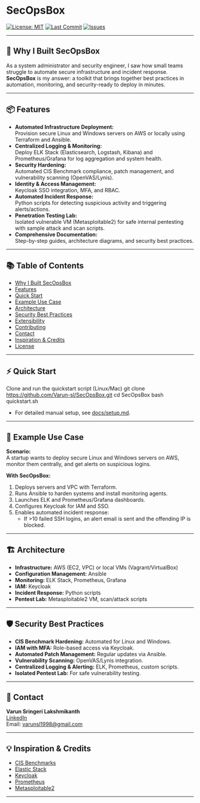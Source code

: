 # SecOpsBox

[![License: MIT](https://img.shields.io/badge/License-MIT-green.svg)](LICENSE)
[![Last Commit](https://img.shields.io/github/last-commit/Varun-sl/SecOpsBox)](https://github.com/Varun-sl/SecOpsBox/commits/main)
[![Issues](https://img.shields.io/github/issues/Varun-sl/SecOpsBox)](https://github.com/Varun-sl/SecOpsBox/issues)

---

## 🎯 Why I Built SecOpsBox

As a system administrator and security engineer, I saw how small teams struggle to automate secure infrastructure and incident response.  
**SecOpsBox** is my answer: a toolkit that brings together best practices in automation, monitoring, and security-ready to deploy in minutes.

---

## 📦 Features

- **Automated Infrastructure Deployment:**  
  Provision secure Linux and Windows servers on AWS or locally using Terraform and Ansible.
- **Centralized Logging & Monitoring:**  
  Deploy ELK Stack (Elasticsearch, Logstash, Kibana) and Prometheus/Grafana for log aggregation and system health.
- **Security Hardening:**  
  Automated CIS Benchmark compliance, patch management, and vulnerability scanning (OpenVAS/Lynis).
- **Identity & Access Management:**  
  Keycloak SSO integration, MFA, and RBAC.
- **Automated Incident Response:**  
  Python scripts for detecting suspicious activity and triggering alerts/actions.
- **Penetration Testing Lab:**  
  Isolated vulnerable VM (Metasploitable2) for safe internal pentesting with sample attack and scan scripts.
- **Comprehensive Documentation:**  
  Step-by-step guides, architecture diagrams, and security best practices.

---

## 📚 Table of Contents

- [Why I Built SecOpsBox](#-why-i-built-secopsbox)
- [Features](#-features)
- [Quick Start](#-quick-start)
- [Example Use Case](#-example-use-case)
- [Architecture](#-architecture)
- [Security Best Practices](#-security-best-practices)
- [Extensibility](#-extensibility)
- [Contributing](#-contributing)
- [Contact](#-contact)
- [Inspiration & Credits](#-inspiration--credits)
- [License](#license)

---

## ⚡ Quick Start

Clone and run the quickstart script (Linux/Mac)
git clone https://github.com/Varun-sl/SecOpsBox.git
cd SecOpsBox
bash quickstart.sh

- For detailed manual setup, see [docs/setup.md](docs/setup.md).

---

## 📝 Example Use Case

**Scenario:**  
A startup wants to deploy secure Linux and Windows servers on AWS, monitor them centrally, and get alerts on suspicious logins.

**With SecOpsBox:**
1. Deploys servers and VPC with Terraform.
2. Runs Ansible to harden systems and install monitoring agents.
3. Launches ELK and Prometheus/Grafana dashboards.
4. Configures Keycloak for IAM and SSO.
5. Enables automated incident response:  
   - If >10 failed SSH logins, an alert email is sent and the offending IP is blocked.

---

## 🏗️ Architecture

- **Infrastructure:** AWS (EC2, VPC) or local VMs (Vagrant/VirtualBox)
- **Configuration Management:** Ansible
- **Monitoring:** ELK Stack, Prometheus, Grafana
- **IAM:** Keycloak
- **Incident Response:** Python scripts
- **Pentest Lab:** Metasploitable2 VM, scan/attack scripts

---

## 🛡️ Security Best Practices

- **CIS Benchmark Hardening:** Automated for Linux and Windows.
- **IAM with MFA:** Role-based access via Keycloak.
- **Automated Patch Management:** Regular updates via Ansible.
- **Vulnerability Scanning:** OpenVAS/Lynis integration.
- **Centralized Logging & Alerting:** ELK, Prometheus, custom scripts.
- **Isolated Pentest Lab:** For safe vulnerability testing.

---


## 📢 Contact

**Varun Sringeri Lakshmikanth**  
[LinkedIn](https://www.linkedin.com/in/varunslakshmikanth)  
Email: varunsl1998@gmail.com

---

## 💡 Inspiration & Credits

- [CIS Benchmarks](https://www.cisecurity.org/cis-benchmarks/)
- [Elastic Stack](https://www.elastic.co/elastic-stack/)
- [Keycloak](https://www.keycloak.org/)
- [Prometheus](https://prometheus.io/)
- [Metasploitable2](https://sourceforge.net/projects/metasploitable/)

---

